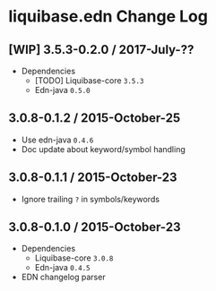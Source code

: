 # liquibase.edn Change Log

## [WIP] 3.5.3-0.2.0 / 2017-July-??

- Dependencies
  - [TODO] Liquibase-core `3.5.3`
  - Edn-java `0.5.0`


## 3.0.8-0.1.2 / 2015-October-25

- Use edn-java `0.4.6`
- Doc update about keyword/symbol handling


## 3.0.8-0.1.1 / 2015-October-23

- Ignore trailing `?` in symbols/keywords


## 3.0.8-0.1.0 / 2015-October-23

- Dependencies
  - Liquibase-core `3.0.8`
  - Edn-java `0.4.5`
- EDN changelog parser
